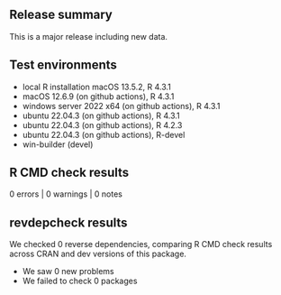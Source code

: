 ## Release summary

This is a major release including new data.

## Test environments

* local R installation macOS 13.5.2, R 4.3.1
* macOS 12.6.9 (on github actions), R 4.3.1
* windows server 2022 x64 (on github actions), R 4.3.1
* ubuntu 22.04.3 (on github actions), R 4.3.1
* ubuntu 22.04.3 (on github actions), R 4.2.3
* ubuntu 22.04.3 (on github actions), R-devel
* win-builder (devel)

## R CMD check results

0 errors | 0 warnings | 0 notes

## revdepcheck results

We checked 0 reverse dependencies, comparing R CMD check results across CRAN and dev versions of this package.

 * We saw 0 new problems
 * We failed to check 0 packages

